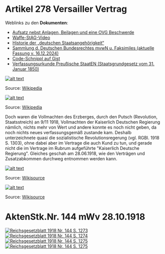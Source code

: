 <!---
Artikel-278-VV/Artikel-278-VV is a ✨ special ✨ repository because its `README.md` (this file) appears on your GitHub profile.
You can click the Preview link to take a look at your changes.
--->


# Artikel 278 Versailler Vertrag
Weblinks zu den **Dokumenten**:
* [Aufsatz nebst Anlagen, Beilagen und eine OVG Beschwerde](https://drive.proton.me/urls/CVVMDDE9YW#ZE7PDaXtEnlZ)
* [Waffe-StAG-Video](https://drive.proton.me/urls/S0H5J89YNM#k0MFtlrKjQQC)
* [Historie der „deutschen Staatsangehörigkeit“](https://drive.proton.me/urls/4CARPZNE9G#zushQtbiqxHA)
* [Sammlung d. Deutschen Bundesrechtes mvwN u. Faksimiles (aktuelle Fassung v. 16.12.2024)](https://drive.proton.me/urls/MEY7CR9XXM#rIhfRk0TC47j)
* [Code-Schnippl auf Gist](https://gist.github.com/hinzigers)
* [Verfassungsurkunde Preußische StaatEN (Staatsgrundgesetz vom 31. Januar 1850)](https://hacker:matrix2021@matrixhacker.de/pdf/18500131_Gesetz-Sammlung_f_d_Koeniglichen_Preussischchen_Staaten-Stk3_Nr-3242s17_Verfassungs-Urkunde.pdf)

[![alt text](https://upload.wikimedia.org/wikipedia/commons/f/f9/Treaty_of_Versailles_in_the_Hall_of_Mirrors.jpg)](https://drive.proton.me/urls/MEY7CR9XXM#rIhfRk0TC47j)

Source: [Wikipedia](https://de.wikipedia.org/wiki/Friedensvertrag_von_Versailles)

[![alt text](https://upload.wikimedia.org/wikipedia/commons/thumb/0/01/Armistice_18_novembre_1918.jpg/800px-Armistice_18_novembre_1918.jpg)](https://drive.proton.me/urls/MEY7CR9XXM#rIhfRk0TC47j)

Source: [Wikipedia](https://de.wikipedia.org/wiki/Waffenstillstand_von_Compi%C3%A8gne_(1918))

Doch waren die Vollmachten des Erzberges, durch den Putsch (Revolution, Staatsstreich) an 9/11 1918, Vollmachten der Kaiserlich Deutschen Regierung nämlich, nichts mehr von Wert und andere konnte es noch nicht geben, da noch nichts neues verfassungsgemäß zustande kam. Deshalb unterzeichnete quasi die sozialistische Revolutionsregerung (vgl. RGBl. 1918 S. 1303), ohne dabei aber im Vertrage die auch Kund zu tun, und gerade nicht die im Vertrage im Rubrum aufgeführte "Kaiserlich Deutsche Regierung". Gleiches geschah am 28.06.1918, wie den Verträgen und Zusatzabkommen durchweg entnommen werden kann.

[![alt text](https://upload.wikimedia.org/wikipedia/commons/0/03/Deutsches_Reichsgesetzblatt_1918_153_1303.png)](https://drive.proton.me/urls/MEY7CR9XXM#rIhfRk0TC47j)

Source: [Wikisource](https://de.wikisource.org/wiki/Deutsches_Reichsgesetzblatt_1918)

[![alt text](https://upload.wikimedia.org/wikipedia/commons/e/e3/Deutsches_Reichsgesetzblatt_1918_153_1304.png)](https://drive.proton.me/urls/MEY7CR9XXM#rIhfRk0TC47j)

Source: [Wikisource](https://de.wikisource.org/wiki/Deutsches_Reichsgesetzblatt_1918)




# AktenStk.Nr. 144 mWv 28.10.1918
[![Reichsgesetzblatt 1918 Nr. 144 S. 1273](https://upload.wikimedia.org/wikipedia/commons/e/ec/Deutsches_Reichsgesetzblatt_1918_144_1273.png)](https://drive.proton.me/urls/1NJE44GJDW#4d1txMpOjPRi)
[![Reichsgesetzblatt 1918 Nr. 144 S. 1274](https://upload.wikimedia.org/wikipedia/commons/1/15/Deutsches_Reichsgesetzblatt_1918_144_1274.png)](https://drive.proton.me/urls/1NJE44GJDW#4d1txMpOjPRi)
[![Reichsgesetzblatt 1918 Nr. 144 S. 1275](https://upload.wikimedia.org/wikipedia/commons/d/db/Deutsches_Reichsgesetzblatt_1918_144_1275.png)](https://drive.proton.me/urls/1NJE44GJDW#4d1txMpOjPRi)
[![Reichsgesetzblatt 1918 Nr. 144 S. 1275](https://upload.wikimedia.org/wikipedia/commons/7/7e/Deutsches_Reichsgesetzblatt_1918_144_1276.png)](https://drive.proton.me/urls/1NJE44GJDW#4d1txMpOjPRi)
